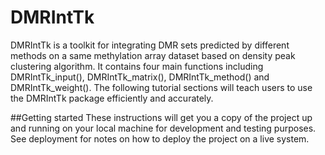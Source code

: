 
# DMRIntTk
 DMRIntTk is a toolkit for integrating DMR sets predicted by different methods on a same methylation array dataset based on density peak clustering algorithm. It contains four main functions including DMRIntTk_input(), DMRIntTk_matrix(), DMRIntTk_method() and DMRIntTk_weight().
The following tutorial sections will teach users to use the DMRIntTk package efficiently and accurately.
 
 ##Getting started 
 These instructions will get you a copy of the project up and running on your local machine for development and testing purposes. See deployment for notes on how to deploy the project on a live system.
